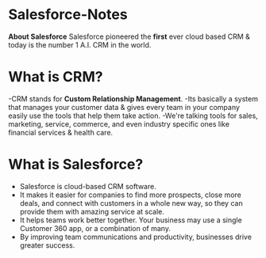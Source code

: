 # Salesforce-Notes
**About Salesforce**
Salesforce pioneered the **first** ever cloud based CRM & today is the number 1 A.I. CRM in the world.

# What is CRM?

-CRM stands for **Custom Relationship Management**.
-Its basically a system that manages your customer data & gives every team in your company easily use the tools that help them take action.
-We're talking tools for sales, marketing, service, commerce, and even industry specific ones like financial services & health care.

# What is Salesforce?
- Salesforce is cloud-based CRM software. 
- It makes it easier for companies to find more prospects, close more deals, and connect with customers in a whole new way, so they can provide them with amazing service at scale.
- It helps teams work better together. Your business may use a single Customer 360 app, or a combination of many. 
- By improving team communications and productivity, businesses drive greater success.